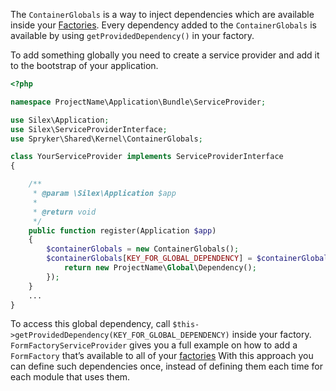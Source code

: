 The `ContainerGlobals` is a way to inject dependencies which are available inside your [Factories](https://documentation.spryker.com/v1/docs/factory). Every dependency added to the `ContainerGlobals` is available by using `getProvidedDependency()` in your factory.

To add something globally you need to create a service provider and add it to the bootstrap of your application.

```php
<?php

namespace ProjectName\Application\Bundle\ServiceProvider;

use Silex\Application;
use Silex\ServiceProviderInterface;
use Spryker\Shared\Kernel\ContainerGlobals;

class YourServiceProvider implements ServiceProviderInterface
{

    /**
     * @param \Silex\Application $app
     *
     * @return void
     */
    public function register(Application $app)
    {
        $containerGlobals = new ContainerGlobals();
        $containerGlobals[KEY_FOR_GLOBAL_DEPENDENCY] = $containerGlobals->share(function () use () {
            return new ProjectName\Global\Dependency();
        });
    }
    ...
}
```

To access this global dependency, call `$this->getProvidedDependency(KEY_FOR_GLOBAL_DEPENDENCY)` inside your factory. `FormFactoryServiceProvider` gives you a full example on how to add a `FormFactory` that’s available to all of your [factories](https://documentation.spryker.com/v1/docs/factory) With this approach you can define such dependencies once, instead of defining them each time for each module that uses them.